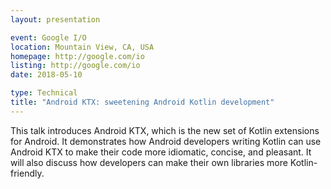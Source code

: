 ```yaml
---
layout: presentation

event: Google I/O
location: Mountain View, CA, USA
homepage: http://google.com/io
listing: http://google.com/io
date: 2018-05-10

type: Technical
title: "Android KTX: sweetening Android Kotlin development"
---
```


This talk introduces Android KTX, which is the new set of Kotlin extensions for Android. It demonstrates how Android developers writing Kotlin can use Android KTX to make their code more idiomatic, concise, and pleasant. It will also discuss how developers can make their own libraries more Kotlin-friendly.
